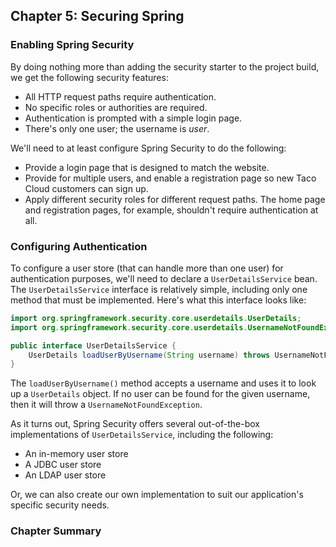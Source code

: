 ## Chapter 5: Securing Spring
### Enabling Spring Security
By doing nothing more than adding the security starter to the project build, we get 
the following security features: 
- All HTTP request paths require authentication. 
- No specific roles or authorities are required. 
- Authentication is prompted with a simple login page. 
- There's only one user; the username is _user_.

We'll need to at least configure Spring Security to do the following: 
- Provide a login page that is designed to match the website. 
- Provide for multiple users, and enable a registration page so new Taco Cloud 
customers can sign up. 
- Apply different security roles for different request paths. The home page and 
registration pages, for example, shouldn't require authentication at all. 

### Configuring Authentication
To configure a user store (that can handle more than one user) for authentication 
purposes, we'll need to declare a `UserDetailsService` bean. The `UserDetailsService`
interface is relatively simple, including only one method that must be implemented. 
Here's what this interface looks like:

```java
import org.springframework.security.core.userdetails.UserDetails;
import org.springframework.security.core.userdetails.UsernameNotFoundException;

public interface UserDetailsService {
    UserDetails loadUserByUsername(String username) throws UsernameNotFoundException;
}
```
The `loadUserByUsername()` method accepts a username and uses it to look up a 
`UserDetails` object. If no user can be found for the given username, then it will 
throw a `UsernameNotFoundException`. 

As it turns out, Spring Security offers several out-of-the-box implementations of 
`UserDetailsService`, including the following: 
- An in-memory user store
- A JDBC user store
- An LDAP user store

Or, we can also create our own implementation to suit our application's specific 
security needs. 
### Chapter Summary 